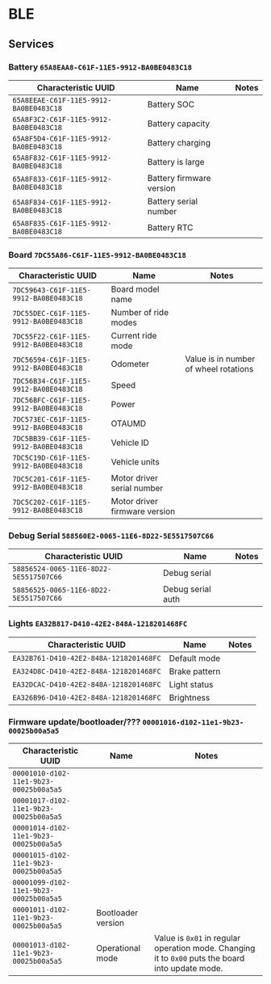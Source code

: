 # BLE

## Services

### Battery `65A8EAA8-C61F-11E5-9912-BA0BE0483C18` 
| Characteristic UUID | Name | Notes |
|--|--|--|
| `65A8EEAE-C61F-11E5-9912-BA0BE0483C18` | Battery SOC | |
| `65A8F3C2-C61F-11E5-9912-BA0BE0483C18` | Battery capacity | |
| `65A8F5D4-C61F-11E5-9912-BA0BE0483C18` | Battery charging | |
| `65A8F832-C61F-11E5-9912-BA0BE0483C18` | Battery is large | |
| `65A8F833-C61F-11E5-9912-BA0BE0483C18` | Battery firmware version | |
| `65A8F834-C61F-11E5-9912-BA0BE0483C18` | Battery serial number | |
| `65A8F835-C61F-11E5-9912-BA0BE0483C18` | Battery RTC | |

### Board `7DC55A86-C61F-11E5-9912-BA0BE0483C18` 
| Characteristic UUID | Name | Notes |
|--|--|--|
| `7DC59643-C61F-11E5-9912-BA0BE0483C18` | Board model name | |
| `7DC55DEC-C61F-11E5-9912-BA0BE0483C18` | Number of ride modes | |
| `7DC55F22-C61F-11E5-9912-BA0BE0483C18` | Current ride mode | |
| `7DC56594-C61F-11E5-9912-BA0BE0483C18` | Odometer | Value is in number of wheel rotations |
| `7DC56B34-C61F-11E5-9912-BA0BE0483C18` | Speed | |
| `7DC56BFC-C61F-11E5-9912-BA0BE0483C18` | Power | |
| `7DC573EC-C61F-11E5-9912-BA0BE0483C18` | OTAUMD | |
| `7DC5BB39-C61F-11E5-9912-BA0BE0483C18` | Vehicle ID | |
| `7DC5C19D-C61F-11E5-9912-BA0BE0483C18` | Vehicle units | |
| `7DC5C201-C61F-11E5-9912-BA0BE0483C18` | Motor driver serial number | |
| `7DC5C202-C61F-11E5-9912-BA0BE0483C18` | Motor driver firmware version | |


### Debug Serial `588560E2-0065-11E6-8D22-5E5517507C66` 
| Characteristic UUID | Name | Notes |
|--|--|--|
| `58856524-0065-11E6-8D22-5E5517507C66` | Debug serial | |
| `58856525-0065-11E6-8D22-5E5517507C66` | Debug serial auth | |


### Lights `EA32B817-D410-42E2-848A-1218201468FC` 
| Characteristic UUID | Name | Notes |
|--|--|--|
| `EA32B761-D410-42E2-848A-1218201468FC` | Default mode | |
| `EA324D8C-D410-42E2-848A-1218201468FC` | Brake pattern | |
| `EA32DCAC-D410-42E2-848A-1218201468FC` | Light status | |
| `EA326B96-D410-42E2-848A-1218201468FC` | Brightness | |

### Firmware update/bootloader/??? `00001016-d102-11e1-9b23-00025b00a5a5`
| Characteristic UUID | Name | Notes |
|--|--|--|
| `00001010-d102-11e1-9b23-00025b00a5a5` |  | |
| `00001017-d102-11e1-9b23-00025b00a5a5` |  | |
| `00001014-d102-11e1-9b23-00025b00a5a5` |  | |
| `00001015-d102-11e1-9b23-00025b00a5a5` |  | |
| `00001099-d102-11e1-9b23-00025b00a5a5` |  | |
| `00001011-d102-11e1-9b23-00025b00a5a5` | Bootloader version | |
| `00001013-d102-11e1-9b23-00025b00a5a5` | Operational mode | Value is `0x01` in regular operation mode. Changing it to `0x00` puts the board into update mode. |